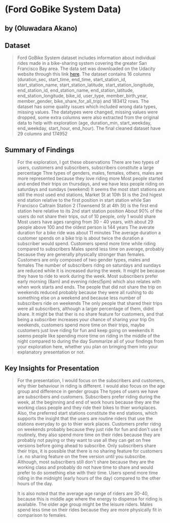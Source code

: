 # (Ford GoBike System Data)
## by (Oluwadara Akano)


## Dataset

> Ford GoBike System dataset includes information about individual rides made in a bike-sharing system covering the greater San Francisco Bay area. The data set was downloaded on the Udacity website through this link [here](https://video.udacitydata.com/topher/2020/October/5f91cf38_201902-fordgobike-tripdata/201902-fordgobike-tripdata.csv). The dataset contains 16 columns (duration_sec, start_time, end_time, start_station_id, start_station_name, start_station_latitude, start_station_longitude, end_station_id, end_station_name, end_station_latitude, end_station_longitude, bike_id, user_type, member_birth_year, member_gender, bike_share_for_all_trip) and 183412 rows. The dataset has some quality issues which included wrong data types, missing values. The datatypes were changed, missing values were dropped, some extra columns were also extracted from the original data to help with exploration (age, duration_min, start_weekday, end_weekday, start_hour, end_hour). The final cleaned dataset have 29 columns and 174952


## Summary of Findings

>For the exploration, I got these observations 
There are two types of users, customers and subscribers, subscribers constitute a large percentage 
Thre types of genders, males, females, others, males are more represented because they love riding more
Most people started and ended their trips on thursdays, and we have less people riding on saturdays and sundays (weekend)
It seems the most start stations are still the most used end stations, Market St at 10th St is the 2nd higest end station relative to the first position in start station while San Francisco Caltrain Station 2  (Townsend St at 4th St) is the first end station here relative to its 2nd start station position 
About 90% of the users do not share their trips, out of 10 people, only 1 would share
Most users have ages ranging from 30 - 40 years, with about 29 people above 100 and the oldest person is 144 years
The averate duration for a bike ride was about 11 minutes
The average duration a customer spends on a bike trip is about twice the duration a subscriber would spend. Customers spend more time while riding compared to subscribers
Males spend less time on average, probably because they are generally physically stronger than females. 
Customers are only composed of two gender types, males and females
The number of subscribers ridng on saturdays and sundays are reduced while it is increased during the week. It might be because they have to ride to work during the week. Most subscribers prefer early morning (8am) and evening rides(5pm) which also relates with when work starts and ends.
The people that did not share the trip on weekends reduced probably because they were all rushing to do something else on a weekend and because less number of subscribers ride on weekends
The only people that shared their trips were all subscribers, although a larger percentage of them, didnt share. It might be that ther is no share feature for customers, and that being a subscriber increases your chance of sharing your trip
On weekends, customers spend more time on their trips, maybe customers just love riding for fun and keep going on weekends
It seems people like spending more time on riding in the middle of the night compared to during the day
Summarize all of your findings from your exploration here, whether you plan on bringing them into your explanatory presentation or not.


## Key Insights for Presentation

>For the presentation, I would focus on the subscribers and customers, why thier behaviour in riding is different. I would also focus on the age group and difference in gender groups
The types of users we have are subscribers and customers. Subscribers prefer riding during the week, at the beginning and end of work hours because they are the working class people and they ride their bikes to thier workplaces. Also, the preferred start stations constitute the end stations, which supports the insight that the users are routine riders that use the stations everyday to go to thier work places. Customers prefer ridng on weekends probably because they just ride for fun and don't use it routinely, they also spend more time on their rides because they are probably not paying or they want to use all they can get on free versions before going ahead to subscribe.
Only subscribers share their trips, it is possible that there is no sharing feature for customers i.e. no sharing feature on the free version until you subscribe. Although, most subscribers still don't share because they are the working class and probably do not have time to share and would prefer to do something else with their time. Users spend more time riding in the midnight (early hours of the day) compared to the other hours of the day.

>It is also noted that the average age range of riders are 30-40, because this is middle age where the energy to dispense for riding is available. The older age group might be the leisure riders. Males spend less time on their rides because they are more physically fit in comparison to females.
